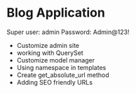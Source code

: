 # Blog Application

Super user: admin
Password: Admin@123!

- Customize admin site
- working with QuerySet
- Customize model manager
- Using namespace in templates
- Create get_absolute_url method
- Adding SEO friendly URLs